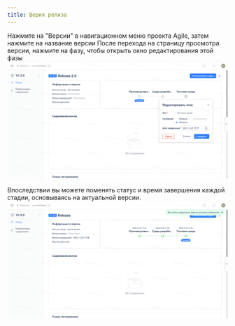 ```yaml
---
title: Верия релиза
---
```


Нажмите на "Версии" в навигационном меню проекта Agile, затем нажмите на название версии
После перехода на страницу просмотра версии, нажмите на фазу, чтобы открыть окно редактирования этой фазы
![Описание изображения](../../../../image613.png)

Впоследствии вы можете поменять статус и время завершения каждой стадии, основываясь на актуальной версии.
![Описание изображения](../../../../image614.png)